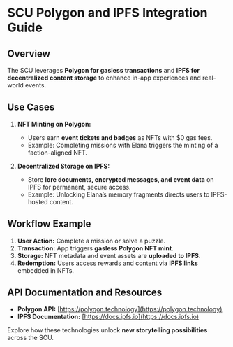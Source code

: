 # SCU Polygon and IPFS Integration Guide

## **Overview**
The SCU leverages **Polygon for gasless transactions** and **IPFS for decentralized content storage** to enhance in-app experiences and real-world events.

## **Use Cases**
1. **NFT Minting on Polygon:**  
   - Users earn **event tickets and badges** as NFTs with $0 gas fees.
   - Example: Completing missions with Elana triggers the minting of a faction-aligned NFT.

2. **Decentralized Storage on IPFS:**  
   - Store **lore documents, encrypted messages, and event data** on IPFS for permanent, secure access.
   - Example: Unlocking Elana’s memory fragments directs users to IPFS-hosted content.

## **Workflow Example**
1. **User Action:** Complete a mission or solve a puzzle.
2. **Transaction:** App triggers **gasless Polygon NFT mint**.
3. **Storage:** NFT metadata and event assets are **uploaded to IPFS**.
4. **Redemption:** Users access rewards and content via **IPFS links** embedded in NFTs.

## **API Documentation and Resources**
- **Polygon API:** [https://polygon.technology](https://polygon.technology)  
- **IPFS Documentation:** [https://docs.ipfs.io](https://docs.ipfs.io)

Explore how these technologies unlock **new storytelling possibilities** across the SCU.
